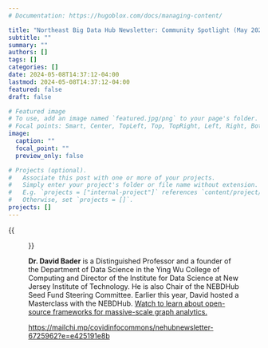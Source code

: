 ```yaml
---
# Documentation: https://hugoblox.com/docs/managing-content/

title: "Northeast Big Data Hub Newsletter: Community Spotlight (May 2024)"
subtitle: ""
summary: ""
authors: []
tags: []
categories: []
date: 2024-05-08T14:37:12-04:00
lastmod: 2024-05-08T14:37:12-04:00
featured: false
draft: false

# Featured image
# To use, add an image named `featured.jpg/png` to your page's folder.
# Focal points: Smart, Center, TopLeft, Top, TopRight, Left, Right, BottomLeft, Bottom, BottomRight.
image:
  caption: ""
  focal_point: ""
  preview_only: false

# Projects (optional).
#   Associate this post with one or more of your projects.
#   Simply enter your project's folder or file name without extension.
#   E.g. `projects = ["internal-project"]` references `content/project/deep-learning/index.md`.
#   Otherwise, set `projects = []`.
projects: []
---
```


{{<figure src="41afbf18-75b9-176b-6332-059ee8929184.png">}}

**Dr. David Bader** is a Distinguished Professor and a founder of the Department of Data Science in the Ying Wu College of Computing and Director of the Institute for Data Science at New Jersey Institute of Technology. He is also Chair of the NEBDHub Seed Fund Steering Committee. Earlier this year, David hosted a Masterclass with the NEBDHub. [Watch to learn about open-source frameworks for massive-scale graph analytics.](https://youtu.be/mVfHHx93n1E)

https://mailchi.mp/covidinfocommons/nehubnewsletter-6725962?e=e425191e8b
